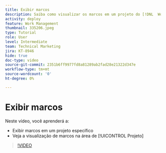 ```yaml
---
title: Exibir marcos
description: Saiba como visualizar os marcos em um projeto do [!DNL  Workfront] , além de usar a exibição de marcos na área de [!UICONTROL Projeto].
activity: deploy
feature: Work Management
thumbnail: 335206.jpeg
type: Tutorial
role: User
level: Intermediate
team: Technical Marketing
jira: KT-8946
hide: true
doc-type: video
source-git-commit: 2351b6ff9977fd8a81289ab2fad28e21322d347e
workflow-type: tm+mt
source-wordcount: '0'
ht-degree: 0%

---
```


# Exibir marcos

Neste vídeo, você aprenderá a:

* Exibir marcos em um projeto específico
* Veja a visualização de marcos na área de [!UICONTROL Projeto]

>[!VIDEO](https://video.tv.adobe.com/v/335206/?quality=12&learn=on)
